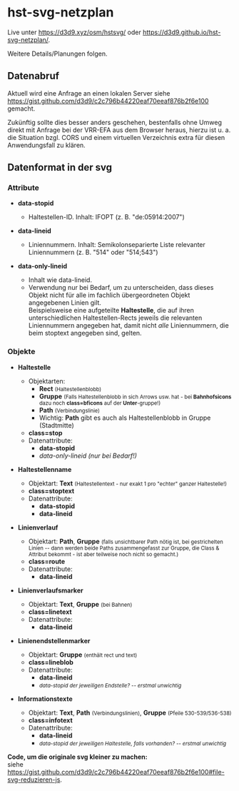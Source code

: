 # hst-svg-netzplan

Live unter <https://d3d9.xyz/osm/hstsvg/> oder <https://d3d9.github.io/hst-svg-netzplan/>.

Weitere Details/Planungen folgen.

## Datenabruf

Aktuell wird eine Anfrage an einen lokalen Server siehe <https://gist.github.com/d3d9/c2c796b44220eaf70eeaf876b2f6e100> gemacht.

Zukünftig sollte dies besser anders geschehen, bestenfalls ohne Umweg direkt mit Anfrage bei der VRR-EFA aus dem Browser heraus, hierzu ist u. a. die Situation bzgl. CORS und einem virtuellen Verzeichnis extra für diesen Anwendungsfall zu klären.

## Datenformat in der svg

### Attribute

- __data-stopid__
  - Haltestellen-ID. Inhalt: IFOPT (z. B. "de:05914:2007")

- __data-lineid__
  - Liniennummern. Inhalt: Semikolonseparierte Liste relevanter Liniennummern (z. B. "514" oder "514;543")

- __data-only-lineid__
  - Inhalt wie data-lineid.
  - Verwendung nur bei Bedarf, um zu unterscheiden, dass dieses Objekt nicht für alle im fachlich übergeordneten Objekt angegebenen Linien gilt.  
  Beispielsweise eine aufgeteilte __Haltestelle__, die auf ihren unterschiedlichen Haltestellen-Rects jeweils die relevanten Liniennummern angegeben hat, damit nicht _alle_ Liniennummern, die beim stoptext angegeben sind, gelten.

### Objekte

- __Haltestelle__
  - Objektarten:
    - __Rect__ <small>(Haltestellenblobb)</small>
    - __Gruppe__ <small>(Falls Haltestellenblobb in sich Arrows usw. hat - bei __Bahnhofsicons__ dazu noch __class=bficons__ auf der __Unter__-gruppe!)</small>
    - __Path__ <small>(Verbindungslinie)</small>
    - Wichtig: __Path__ gibt es auch als Haltestellenblobb in Gruppe (Stadtmitte)
  - __class=stop__
  - Datenattribute:
    - __data-stopid__
    - _data-only-lineid (nur bei Bedarf!)_

- __Haltestellenname__
  - Objektart: __Text__ <small>(Haltestellentext - nur exakt 1 pro "echter" ganzer Haltestelle!)</small>
  - __class=stoptext__
  - Datenattribute:
    - __data-stopid__
    - __data-lineid__

- __Linienverlauf__
  - Objektart: __Path__, __Gruppe__ <small>(falls unsichtbarer Path nötig ist, bei gestrichelten Linien -- dann werden beide Paths zusammengefasst zur Gruppe, die Class & Attribut bekommt - ist aber teilweise noch nicht so gemacht.)</small>
  - __class=route__
  - Datenattribute:
    - __data-lineid__

- __Linienverlaufsmarker__
  - Objektart: __Text__, __Gruppe__ <small>(bei Bahnen)</small>
  - __class=linetext__
  - Datenattribute:
    - __data-lineid__

- __Linienendstellenmarker__
  - Objektart: __Gruppe__ <small>(enthält rect und text)</small>
  - __class=lineblob__
  - Datenattribute:
    - __data-lineid__
    - <small>_data-stopid der jeweiligen Endstelle? -- erstmal unwichtig_</small>

- __Informationstexte__
  - Objektart: __Text__, __Path__ <small>(Verbindungslinien)</small>, __Gruppe__ <small>(Pfeile 530-539/536-538)</small>
  - __class=infotext__
  - Datenattribute:
    - __data-lineid__
    - <small>_data-stopid der jeweiligen Haltestelle, falls vorhanden? -- erstmal unwichtig_</small>


__Code, um die originale svg kleiner zu machen:__  
siehe <https://gist.github.com/d3d9/c2c796b44220eaf70eeaf876b2f6e100#file-svg-reduzieren-js>.
